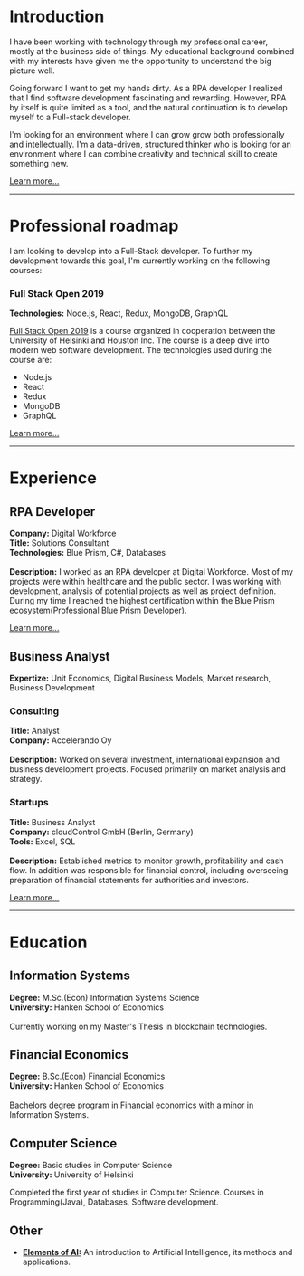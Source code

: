 # Introduction

I have been working with technology through my professional career, mostly at the business side of things. My educational background combined with my interests have given me the opportunity to understand the big picture well.

Going forward I want to get my hands dirty. As a RPA developer I realized that I find software development fascinating and rewarding. However, RPA by itself is quite limited as a tool, and the natural continuation is to develop myself to a Full-stack developer.

I'm looking for an environment where I can grow grow both professionally and intellectually. I'm a data-driven, structured thinker who is looking for an environment where I can combine creativity and technical skill to create something new.

[Learn more...](/aboutme.md)

---

# Professional roadmap

I am looking to develop into a Full-Stack developer. To further my development towards this goal, I'm currently working on the following courses:
<br>
### Full Stack Open 2019
**Technologies:** Node.js, React, Redux, MongoDB, GraphQL

[Full Stack Open 2019](https://fullstackopen.com/) is a course organized in cooperation between the University of Helsinki and Houston Inc. The course is a deep dive into modern web software development. The technologies used during the course are:
- Node.js
- React
- Redux
- MongoDB
- GraphQL

[Learn more...](/roadmap)

---

# Experience

## RPA Developer

**Company:** Digital Workforce<br>
**Title:** Solutions Consultant<br>
**Technologies:** Blue Prism, C#, Databases<br>
<br>
**Description:** I worked as an RPA developer at Digital Workforce. Most of my projects were within healthcare and the public sector. I was working with development, analysis of potential projects as well as project definition. During my time I reached the highest certification within the Blue Prism ecosystem(Professional Blue Prism Developer).

[Learn more...](/rpadeveloper)


## Business Analyst

**Expertize:** Unit Economics, Digital Business Models, Market research, Business Development

### Consulting
**Title:** Analyst<br>
**Company:** Accelerando Oy<br>
<br>
**Description:** Worked on several investment, international expansion and business development projects. Focused primarily on market analysis and strategy.

### Startups
**Title:** Business Analyst<br>
**Company:** cloudControl GmbH (Berlin, Germany)<br>
**Tools:** Excel, SQL<br>
<br>
**Description:** Established metrics to monitor growth, profitability and cash flow. In addition was responsible for financial control, including overseeing preparation of financial statements for authorities and investors.

[Learn more...](/businessanalyst)

---

# Education

## Information Systems
**Degree:** M.Sc.(Econ) Information Systems Science<br>
**University:** Hanken School of Economics<br>
<br>
Currently working on my Master's Thesis in blockchain technologies.


## Financial Economics
**Degree:** B.Sc.(Econ) Financial Economics<br>
**University:** Hanken School of Economics<br>
<br>
Bachelors degree program in Financial economics with a minor in Information Systems.


## Computer Science
**Degree:** Basic studies in Computer Science<br>
**University:** University of Helsinki

Completed the first year of studies in Computer Science. Courses in Programming(Java), Databases, Software development.

## Other
- **[Elements of AI:](https://www.elementsofai.com/)** An introduction to Artificial Intelligence, its methods and applications.
